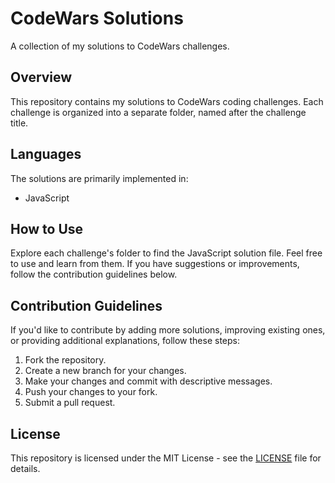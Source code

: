 # CodeWars Solutions

A collection of my solutions to CodeWars challenges.

## Overview

This repository contains my solutions to CodeWars coding challenges. Each challenge is organized into a separate folder, named after the challenge title.

## Languages

The solutions are primarily implemented in:

- JavaScript

## How to Use

Explore each challenge's folder to find the JavaScript solution file. Feel free to use and learn from them. If you have suggestions or improvements, follow the contribution guidelines below.

## Contribution Guidelines

If you'd like to contribute by adding more solutions, improving existing ones, or providing additional explanations, follow these steps:

1. Fork the repository.
2. Create a new branch for your changes.
3. Make your changes and commit with descriptive messages.
4. Push your changes to your fork.
5. Submit a pull request.

## License

This repository is licensed under the MIT License - see the [LICENSE](LICENSE) file for details.
